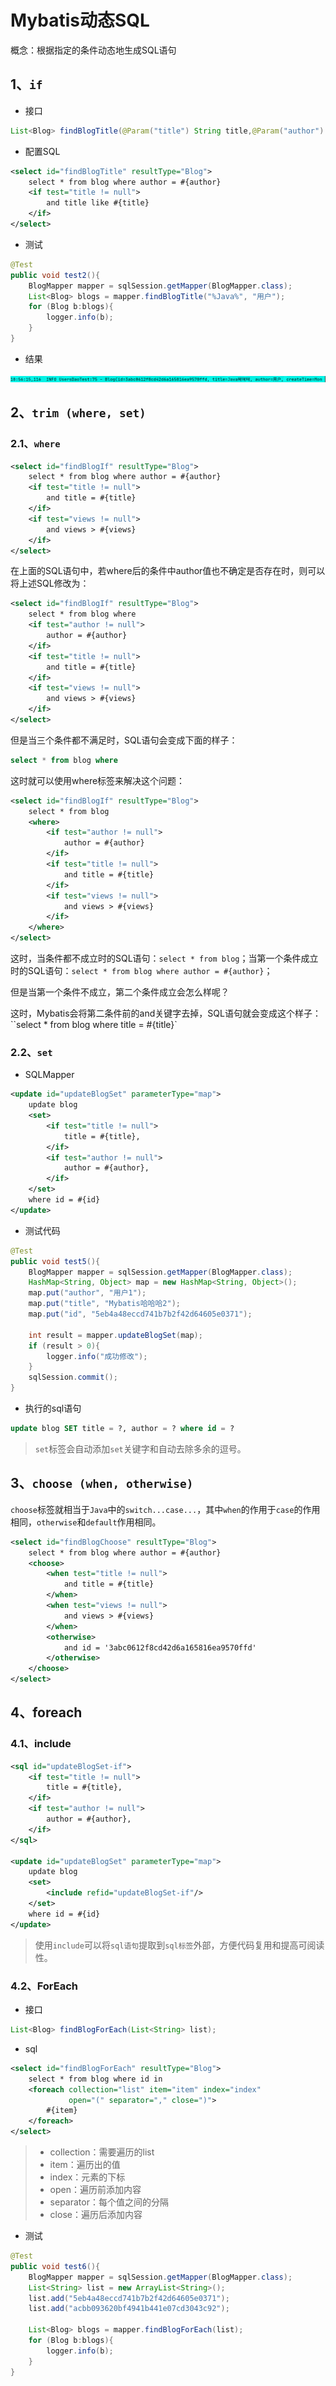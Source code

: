 # Mybatis动态SQL

概念：根据指定的条件动态地生成SQL语句

## 1、`if`

- 接口

```java
List<Blog> findBlogTitle(@Param("title") String title,@Param("author") String author);
```

- 配置SQL

```xml
<select id="findBlogTitle" resultType="Blog">
    select * from blog where author = #{author}
    <if test="title != null">
        and title like #{title}
    </if>
</select>
```

- 测试

```java
@Test
public void test2(){
    BlogMapper mapper = sqlSession.getMapper(BlogMapper.class);
    List<Blog> blogs = mapper.findBlogTitle("%Java%", "用户");
    for (Blog b:blogs){
        logger.info(b);
    }
}
```

- 结果

![image-20200518185650795](photo\6、Mybatis动态SQL（1）.png)

## 2、`trim (where, set)`

### 2.1、`where`

```xml
<select id="findBlogIf" resultType="Blog">
    select * from blog where author = #{author}
    <if test="title != null">
        and title = #{title}
    </if>
    <if test="views != null">
        and views > #{views}
    </if>
</select>
```

在上面的SQL语句中，若where后的条件中author值也不确定是否存在时，则可以将上述SQL修改为：

```xml
<select id="findBlogIf" resultType="Blog">
    select * from blog where
    <if test="author != null">
        author = #{author}
    </if>
    <if test="title != null">
        and title = #{title}
    </if>
    <if test="views != null">
        and views > #{views}
    </if>
</select>
```

但是当三个条件都不满足时，SQL语句会变成下面的样子：

```sql
select * from blog where
```

这时就可以使用where标签来解决这个问题：

```xml
<select id="findBlogIf" resultType="Blog">
    select * from blog
    <where>
        <if test="author != null">
            author = #{author}
        </if>
        <if test="title != null">
            and title = #{title}
        </if>
        <if test="views != null">
            and views > #{views}
        </if>
    </where>
</select>
```

这时，当条件都不成立时的SQL语句：`select * from blog`；当第一个条件成立时的SQL语句：`select * from blog where author = #{author}`；

但是当第一个条件不成立，第二个条件成立会怎么样呢？

这时，Mybatis会将第二条件前的and关键字去掉，SQL语句就会变成这个样子：``select * from blog where title = #{title}`

### 2.2、`set`

- SQLMapper

```xml
<update id="updateBlogSet" parameterType="map">
    update blog
    <set>
        <if test="title != null">
            title = #{title},
        </if>
        <if test="author != null">
            author = #{author},
        </if>
    </set>
    where id = #{id}
</update>
```

- 测试代码

```java
@Test
public void test5(){
    BlogMapper mapper = sqlSession.getMapper(BlogMapper.class);
    HashMap<String, Object> map = new HashMap<String, Object>();
    map.put("author", "用户1");
    map.put("title", "Mybatis哈哈哈2");
    map.put("id", "5eb4a48eccd741b7b2f42d64605e0371");

    int result = mapper.updateBlogSet(map);
    if (result > 0){
        logger.info("成功修改");
    }
    sqlSession.commit();
}
```

- 执行的sql语句

```sql
update blog SET title = ?, author = ? where id = ? 
```

> `set`标签会自动添加`set`关键字和自动去除多余的逗号。

## 3、`choose (when, otherwise)`

`choose`标签就相当于`Java`中的`switch...case...`，其中`when`的作用于`case`的作用相同，`otherwise`和`default`作用相同。

```xml
<select id="findBlogChoose" resultType="Blog">
    select * from blog where author = #{author}
    <choose>
        <when test="title != null">
            and title = #{title}
        </when>
        <when test="views != null">
            and views > #{views}
        </when>
        <otherwise>
            and id = '3abc0612f8cd42d6a165816ea9570ffd'
        </otherwise>
    </choose>
</select>
```

## 4、foreach

### 4.1、include

```xml
<sql id="updateBlogSet-if">
    <if test="title != null">
        title = #{title},
    </if>
    <if test="author != null">
        author = #{author},
    </if>
</sql>

<update id="updateBlogSet" parameterType="map">
    update blog
    <set>
        <include refid="updateBlogSet-if"/>
    </set>
    where id = #{id}
</update>
```

> 使用`include`可以将`sql语句`提取到`sql标签`外部，方便代码复用和提高可阅读性。

### 4.2、ForEach

- 接口

```java
List<Blog> findBlogForEach(List<String> list);
```

- sql

```xml
<select id="findBlogForEach" resultType="Blog">
    select * from blog where id in
    <foreach collection="list" item="item" index="index"
             open="(" separator="," close=")">
        #{item}
    </foreach>
</select>
```

> - collection：需要遍历的list
> - item：遍历出的值
> - index：元素的下标
> - open：遍历前添加内容
> - separator：每个值之间的分隔
> - close：遍历后添加内容

- 测试

```java
@Test
public void test6(){
    BlogMapper mapper = sqlSession.getMapper(BlogMapper.class);
    List<String> list = new ArrayList<String>();
    list.add("5eb4a48eccd741b7b2f42d64605e0371");
    list.add("acbb093620bf4941b441e07cd3043c92");

    List<Blog> blogs = mapper.findBlogForEach(list);
    for (Blog b:blogs){
        logger.info(b);
    }
}
```